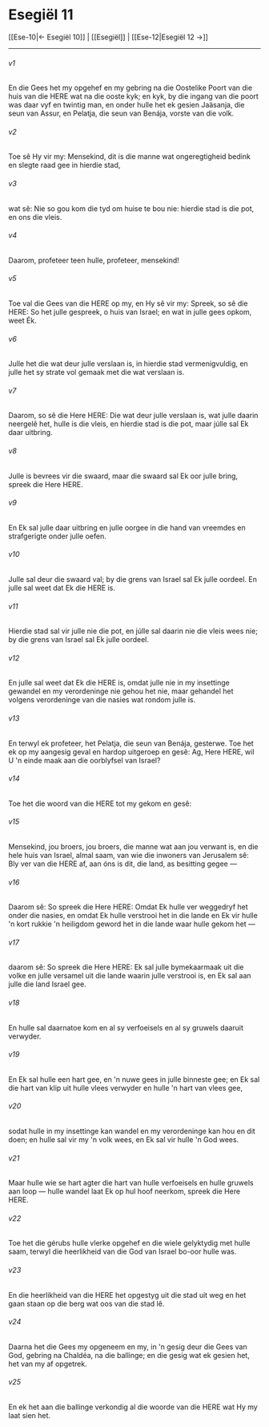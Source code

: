 # Esegiël 11

[[Ese-10|← Esegiël 10]] | [[Esegiël]] | [[Ese-12|Esegiël 12 →]]
***

###### v1
En die Gees het my opgehef en my gebring na die Oostelike Poort van die huis van die HERE wat na die ooste kyk; en kyk, by die ingang van die poort was daar vyf en twintig man, en onder hulle het ek gesien Jaäsanja, die seun van Assur, en Pelatja, die seun van Benája, vorste van die volk. 
###### v2
Toe sê Hy vir my: Mensekind, dit is die manne wat ongeregtigheid bedink en slegte raad gee in hierdie stad, 
###### v3
wat sê: Nie so gou kom die tyd om huise te bou nie: hierdie stad is die pot, en ons die vleis. 
###### v4
Daarom, profeteer teen hulle, profeteer, mensekind! 
###### v5
Toe val die Gees van die HERE op my, en Hy sê vir my: Spreek, so sê die HERE: So het julle gespreek, o huis van Israel; en wat in julle gees opkom, weet Ék. 
###### v6
Julle het die wat deur julle verslaan is, in hierdie stad vermenigvuldig, en julle het sy strate vol gemaak met die wat verslaan is. 
###### v7
Daarom, so sê die Here HERE: Die wat deur julle verslaan is, wat julle daarin neergelê het, hulle is die vleis, en hierdie stad is die pot, maar júlle sal Ek daar uitbring. 
###### v8
Julle is bevrees vir die swaard, maar die swaard sal Ek oor julle bring, spreek die Here HERE. 
###### v9
En Ek sal julle daar uitbring en julle oorgee in die hand van vreemdes en strafgerigte onder julle oefen. 
###### v10
Julle sal deur die swaard val; by die grens van Israel sal Ek julle oordeel. En julle sal weet dat Ek die HERE is. 
###### v11
Hierdie stad sal vir julle nie die pot, en júlle sal daarin nie die vleis wees nie; by die grens van Israel sal Ek julle oordeel. 
###### v12
En julle sal weet dat Ek die HERE is, omdat julle nie in my insettinge gewandel en my verordeninge nie gehou het nie, maar gehandel het volgens verordeninge van die nasies wat rondom julle is. 
###### v13
En terwyl ek profeteer, het Pelatja, die seun van Benája, gesterwe. Toe het ek op my aangesig geval en hardop uitgeroep en gesê: Ag, Here HERE, wil U 'n einde maak aan die oorblyfsel van Israel? 
###### v14
Toe het die woord van die HERE tot my gekom en gesê: 
###### v15
Mensekind, jou broers, jou broers, die manne wat aan jou verwant is, en die hele huis van Israel, almal saam, van wie die inwoners van Jerusalem sê: Bly ver van die HERE af, aan óns is dit, die land, as besitting gegee — 
###### v16
Daarom sê: So spreek die Here HERE: Omdat Ek hulle ver weggedryf het onder die nasies, en omdat Ek hulle verstrooi het in die lande en Ek vir hulle 'n kort rukkie 'n heiligdom geword het in die lande waar hulle gekom het — 
###### v17
daarom sê: So spreek die Here HERE: Ek sal julle bymekaarmaak uit die volke en julle versamel uit die lande waarin julle verstrooi is, en Ek sal aan julle die land Israel gee. 
###### v18
En hulle sal daarnatoe kom en al sy verfoeisels en al sy gruwels daaruit verwyder. 
###### v19
En Ek sal hulle een hart gee, en 'n nuwe gees in julle binneste gee; en Ek sal die hart van klip uit hulle vlees verwyder en hulle 'n hart van vlees gee, 
###### v20
sodat hulle in my insettinge kan wandel en my verordeninge kan hou en dit doen; en hulle sal vir my 'n volk wees, en Ek sal vir hulle 'n God wees. 
###### v21
Maar hulle wie se hart agter die hart van hulle verfoeisels en hulle gruwels aan loop — hulle wandel laat Ek op hul hoof neerkom, spreek die Here HERE. 
###### v22
Toe het die gérubs hulle vlerke opgehef en die wiele gelyktydig met hulle saam, terwyl die heerlikheid van die God van Israel bo-oor hulle was. 
###### v23
En die heerlikheid van die HERE het opgestyg uit die stad uit weg en het gaan staan op die berg wat oos van die stad lê. 
###### v24
Daarna het die Gees my opgeneem en my, in 'n gesig deur die Gees van God, gebring na Chaldéa, na die ballinge; en die gesig wat ek gesien het, het van my af opgetrek. 
###### v25
En ek het aan die ballinge verkondig al die woorde van die HERE wat Hy my laat sien het. 
